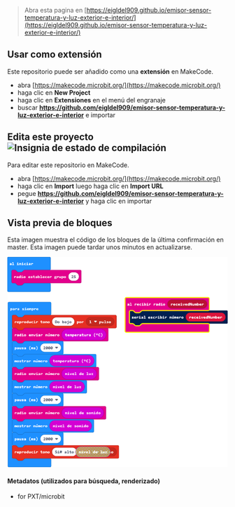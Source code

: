 
> Abra esta pagina en [https://eigldel909.github.io/emisor-sensor-temperatura-y-luz-exterior-e-interior/](https://eigldel909.github.io/emisor-sensor-temperatura-y-luz-exterior-e-interior/)

## Usar como extensión

Este repositorio puede ser añadido como una **extensión** en MakeCode.

* abra [https://makecode.microbit.org/](https://makecode.microbit.org/)
* haga clic en **New Project**
* haga clic en **Extensiones** en el menú del engranaje
* buscar **https://github.com/eigldel909/emisor-sensor-temperatura-y-luz-exterior-e-interior** e importar

## Edita este proyecto ![Insignia de estado de compilación](https://github.com/eigldel909/emisor-sensor-temperatura-y-luz-exterior-e-interior/workflows/MakeCode/badge.svg)

Para editar este repositorio en MakeCode.

* abra [https://makecode.microbit.org/](https://makecode.microbit.org/)
* haga clic en **Import** luego haga clic en **Import URL**
* pegue **https://github.com/eigldel909/emisor-sensor-temperatura-y-luz-exterior-e-interior** y haga clic en importar

## Vista previa de bloques

Esta imagen muestra el código de los bloques de la última confirmación en master.
Esta imagen puede tardar unos minutos en actualizarse.

![Una vista renderizada de los bloques](https://github.com/eigldel909/emisor-sensor-temperatura-y-luz-exterior-e-interior/raw/master/.github/makecode/blocks.png)

#### Metadatos (utilizados para búsqueda, renderizado)

* for PXT/microbit
<script src="https://makecode.com/gh-pages-embed.js"></script><script>makeCodeRender("{{ site.makecode.home_url }}", "{{ site.github.owner_name }}/{{ site.github.repository_name }}");</script>
